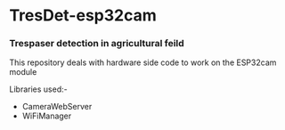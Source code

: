 # TresDet-esp32cam
### Trespaser detection in agricultural feild

This repository deals with hardware side code to work on the ESP32cam module

Libraries used:-
- CameraWebServer
- WiFiManager
